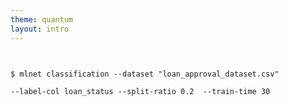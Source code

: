```yaml
---
theme: quantum
layout: intro
---
```


<pre><code>
                                                              
$ mlnet classification --dataset "loan_approval_dataset.csv"

--label-col loan_status --split-ratio 0.2 <text-typewriter duration="1000" delay="0"> --train-time 30 </text-typewriter>
                                                              
</code></pre>